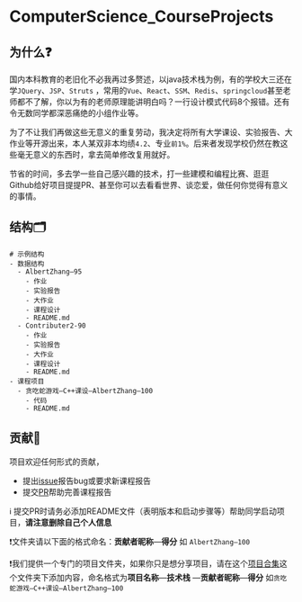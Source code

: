 # ComputerScience_CourseProjects

## 为什么❓

​		国内本科教育的老旧化不必我再过多赘述，以java技术栈为例，有的学校大三还在学`JQuery`、`JSP`、`Struts` ，常用的`Vue`、`React`、`SSM`、`Redis`、`springcloud`甚至老师都不了解，你以为有的老师原理能讲明白吗？一行设计模式代码8个报错。还有令无数同学都深恶痛绝的小组作业等。

​		为了不让我们再做这些无意义的重复劳动，我决定将所有大学课设、实验报告、大作业等开源出来，本人某双非本均绩`4.2`、专业`前1%`。后来者发现学校仍然在教这些毫无意义的东西时，拿去简单修改复用就好。

​		节省的时间，多去学一些自己感兴趣的技术，打一些建模和编程比赛、逛逛Github给好项目提提PR、甚至你可以去看看世界、谈恋爱，做任何你觉得有意义的事情。

## 结构🗂️

```
# 示例结构
- 数据结构
  - AlbertZhang—95
    - 作业
	- 实验报告
	- 大作业
	- 课程设计
	- README.md
  - Contributer2-90
	- 作业
	- 实验报告
	- 大作业
	- 课程设计
	- README.md
- 课程项目
  - 贪吃蛇游戏—C++课设—AlbertZhang—100
	- 代码
	- README.md
```

## 贡献🤝

项目欢迎任何形式的贡献，

- 提出[issue](https://github.com/AZCodingAccount/ComputerScience_CourseProjects/issues)报告bug或要求新课程报告
- 提交[PR](https://github.com/AZCodingAccount/ComputerScience_CourseProjects/pulls)帮助完善课程报告

ℹ️ 提交PR时请务必添加README文件（表明版本和启动步骤等）帮助同学启动项目，**请注意删除自己个人信息**

❗文件夹请以下面的格式命名：**贡献者昵称**—**得分** 如 `AlbertZhang—100`

❗我们提供一个专门的项目文件夹，如果你只是想分享项目，请在这个[项目合集](https://github.com/AZCodingAccount/ComputerScience_CourseProjects/tree/main/%E8%AF%BE%E7%A8%8B%E9%A1%B9%E7%9B%AE)这个文件夹下添加内容，命名格式为**项目名称**—**技术栈**	—**贡献者昵称**—**得分** 如`贪吃蛇游戏—C++课设—AlbertZhang—100`

